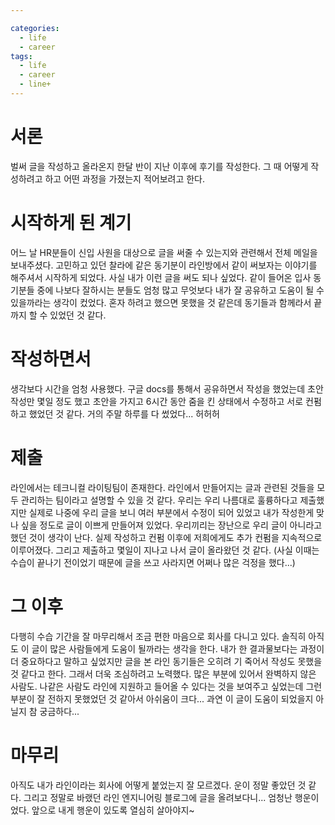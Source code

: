 ```yaml
---

categories:
  - life
  - career
tags:
  - life
  - career
  - line+
---
```


# 서론
벌써 글을 작성하고 올라온지 한달 반이 지난 이후에 후기를 작성한다. 그 때 어떻게 작성하려고 하고 어떤 과정을 가졌는지 적어보려고 한다.

# 시작하게 된 계기
어느 날 HR분들이 신입 사원을 대상으로 글을 써줄 수 있는지와 관련해서 전체 메일을 보내주셨다. 고민하고 있던 찰라에 같은 동기분이 라인방에서 같이 써보자는 이야기를 해주셔서 시작하게 되었다. 사실 내가 이런 글을 써도 되나 싶었다. 같이 들어온 입사 동기분들 중에 나보다 잘하시는 분들도 엄청 많고 무엇보다 내가 잘 공유하고 도움이 될 수 있을까라는 생각이 컸었다. 혼자 하려고 했으면 못했을 것 같은데 동기들과 함께라서 끝까지 할 수 있었던 것 같다.

# 작성하면서
생각보다 시간을 엄청 사용했다. 구글 docs를 통해서 공유하면서 작성을 했었는데 초안 작성만 몇일 정도 했고 초안을 가지고 6시간 동안 줌을 킨 상태에서 수정하고 서로 컨펌하고 했었던 것 같다. 거의 주말 하루를 다 썼었다... 허허허

# 제출
라인에서는 테크니컬 라이팅팀이 존재한다. 라인에서 만들어지는 글과 관련된 것들을 모두 관리하는 팀이라고 설명할 수 있을 것 같다. 우리는 우리 나름대로 훌륭하다고 제출했지만 실제로 나중에 우리 글을 보니 여러 부분에서 수정이 되어 있었고 내가 작성한게 맞나 싶을 정도로 글이 이쁘게 만들어져 있었다. 우리끼리는 장난으로 우리 글이 아니라고 했던 것이 생각이 난다. 실제 작성하고 컨펌 이후에 저희에게도 추가 컨펌을 지속적으로 이루어졌다. 그리고 제출하고 몇일이 지나고 나서 글이 올라왔던 것 같다. (사실 이때는 수습이 끝나기 전이었기 때문에 글을 쓰고 사라지면 어쩌나 많은 걱정을 했다...)

# 그 이후
다행히 수습 기간을 잘 마무리해서 조금 편한 마음으로 회사를 다니고 있다. 솔직히 아직도 이 글이 많은 사람들에게 도움이 될까라는 생각을 한다. 내가 한 결과물보다는 과정이 더 중요하다고 말하고 싶었지만 글을 본 라인 동기들은 오히려 기 죽어서 작성도 못했을 것 같다고 한다. 그래서 더욱 조심하려고 노력했다. 많은 부분에 있어서 완벽하지 않은 사람도. 나같은 사람도 라인에 지원하고 들어올 수 있다는 것을 보여주고 싶었는데 그런 부분이 잘 전하지 못했었던 것 같아서 아쉬움이 크다... 과연 이 글이 도움이 되었을지 아닐지 참 궁금하다... 

# 마무리
아직도 내가 라인이라는 회사에 어떻게 붙었는지 잘 모르겠다. 운이 정말 좋았던 것 같다. 그리고 정말로 바랬던 라인 엔지니어링 블로그에 글을 올려보다니... 엄청난 행운이었다. 앞으로 내게 행운이 있도록 열심히 살아야지~
